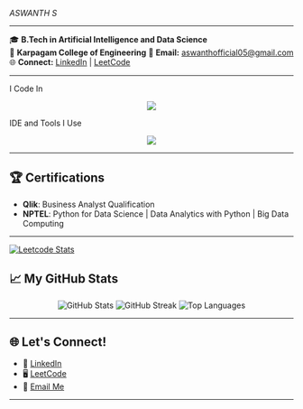 *ASWANTH S*


---

🎓 **B.Tech in Artificial Intelligence and Data Science**  
📍 **Karpagam College of Engineering**
📧 **Email:** [aswanthofficial05@gmail.com](mailto:aswanthofficial05@gmail.com)  
🌐 **Connect:** [LinkedIn](http://linkedin.com/in/aswanth-s-1b410826a) | [LeetCode](https://leetcode.com/u/ASWANTH_75/)  

---
I Code In
<p align="center"> <img src="https://skillicons.dev/icons?i=python,java,html,css,bootstrap,js,tensorflow,react,mysql,mongodb,nodejs,scikitlearn" /> </p>
IDE and Tools I Use
<p align="center"> <img src="https://skillicons.dev/icons?i=vscode,git,eclipse,figma,docker,jenkins,powerbi,tableau,hadoop,oracle" /> </p>

---
## 🏆 Certifications  

- **Qlik**: Business Analyst Qualification  
- **NPTEL**: Python for Data Science | Data Analytics with Python | Big Data Computing  

---
[![Leetcode Stats](https://leetcard.jacoblin.cool/aswanth_75?theme=light&font=Tiro%20Kannada&ext=contest)](https://leetcode.com/u/ASWANTH_75/)

## 📈 My GitHub Stats  

<p align="center">
  <img src="https://github-readme-stats.vercel.app/api?username=Aswanthofficial&show_icons=true&theme=radical" alt="GitHub Stats" />
  <img src="https://github-readme-streak-stats.herokuapp.com?user=Aswanthofficial&theme=radical&date_format=M%20j%5B%2C%20Y%5D" alt="GitHub Streak" />
  <img src="https://github-readme-stats.vercel.app/api/top-langs/?username=Aswanthofficial&layout=compact&theme=radical" alt="Top Languages" />
</p>  

---

## 🌐 Let's Connect!  

- 💼 [LinkedIn](http://linkedin.com/in/aswanth-s-1b410826a)  
- 🖥️ [LeetCode](https://leetcode.com/u/ASWANTH_75/)  
- 📧 [Email Me](mailto:aswanthofficial05@gmail.com)  

---

